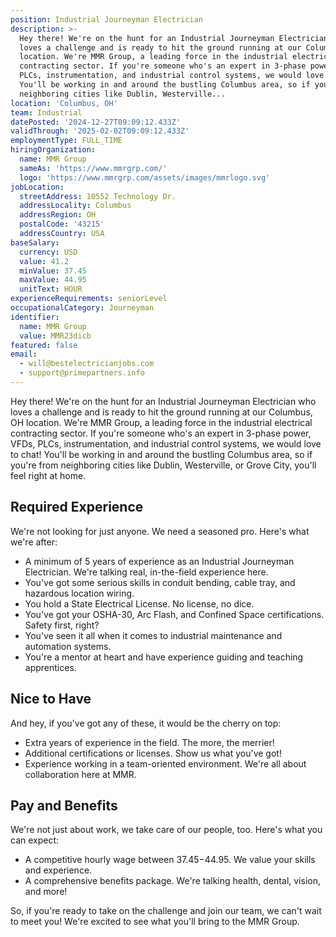 ```yaml
---
position: Industrial Journeyman Electrician
description: >-
  Hey there! We're on the hunt for an Industrial Journeyman Electrician who
  loves a challenge and is ready to hit the ground running at our Columbus, OH
  location. We're MMR Group, a leading force in the industrial electrical
  contracting sector. If you're someone who's an expert in 3-phase power, VFDs,
  PLCs, instrumentation, and industrial control systems, we would love to chat!
  You'll be working in and around the bustling Columbus area, so if you're from
  neighboring cities like Dublin, Westerville...
location: 'Columbus, OH'
team: Industrial
datePosted: '2024-12-27T09:09:12.433Z'
validThrough: '2025-02-02T09:09:12.433Z'
employmentType: FULL_TIME
hiringOrganization:
  name: MMR Group
  sameAs: 'https://www.mmrgrp.com/'
  logo: 'https://www.mmrgrp.com/assets/images/mmrlogo.svg'
jobLocation:
  streetAddress: 10552 Technology Dr.
  addressLocality: Columbus
  addressRegion: OH
  postalCode: '43215'
  addressCountry: USA
baseSalary:
  currency: USD
  value: 41.2
  minValue: 37.45
  maxValue: 44.95
  unitText: HOUR
experienceRequirements: seniorLevel
occupationalCategory: Journeyman
identifier:
  name: MMR Group
  value: MMR23dicb
featured: false
email:
  - will@bestelectricianjobs.com
  - support@primepartners.info
---
```




Hey there! We're on the hunt for an Industrial Journeyman Electrician who loves a challenge and is ready to hit the ground running at our Columbus, OH location. We're MMR Group, a leading force in the industrial electrical contracting sector. If you're someone who's an expert in 3-phase power, VFDs, PLCs, instrumentation, and industrial control systems, we would love to chat! You'll be working in and around the bustling Columbus area, so if you're from neighboring cities like Dublin, Westerville, or Grove City, you'll feel right at home.

## Required Experience

We're not looking for just anyone. We need a seasoned pro. Here's what we're after:

- A minimum of 5 years of experience as an Industrial Journeyman Electrician. We're talking real, in-the-field experience here.
- You've got some serious skills in conduit bending, cable tray, and hazardous location wiring.
- You hold a State Electrical License. No license, no dice.
- You've got your OSHA-30, Arc Flash, and Confined Space certifications. Safety first, right?
- You've seen it all when it comes to industrial maintenance and automation systems.
- You're a mentor at heart and have experience guiding and teaching apprentices.

## Nice to Have

And hey, if you've got any of these, it would be the cherry on top:

- Extra years of experience in the field. The more, the merrier!
- Additional certifications or licenses. Show us what you've got!
- Experience working in a team-oriented environment. We're all about collaboration here at MMR.

## Pay and Benefits

We're not just about work, we take care of our people, too. Here's what you can expect:

- A competitive hourly wage between $37.45-$44.95. We value your skills and experience.
- A comprehensive benefits package. We're talking health, dental, vision, and more!

So, if you're ready to take on the challenge and join our team, we can't wait to meet you! We're excited to see what you'll bring to the MMR Group.